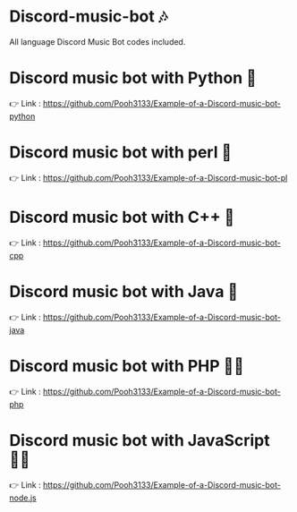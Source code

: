 # Discord-music-bot 🎶
All language Discord Music Bot codes included.

# Discord music bot with Python 🐍
👉 Link : https://github.com/Pooh3133/Example-of-a-Discord-music-bot-python

# Discord music bot with perl 🍐
👉 Link : https://github.com/Pooh3133/Example-of-a-Discord-music-bot-pl

# Discord music bot with C++ 🍁
👉 Link : https://github.com/Pooh3133/Example-of-a-Discord-music-bot-cpp

# Discord music bot with Java 🌹
👉 Link : https://github.com/Pooh3133/Example-of-a-Discord-music-bot-java

# Discord music bot with PHP 🐱‍🐉
👉 Link : https://github.com/Pooh3133/Example-of-a-Discord-music-bot-php

# Discord music bot with JavaScript 🐱‍👤
👉 Link : https://github.com/Pooh3133/Example-of-a-Discord-music-bot-node.js
